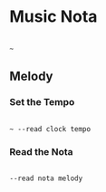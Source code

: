 # Music Nota

```scenario oscilla

~

```

## Melody

### Set the Tempo

```scenario oscilla

~ --read clock tempo

```

### Read the Nota

```scenario oscilla

--read nota melody

```
